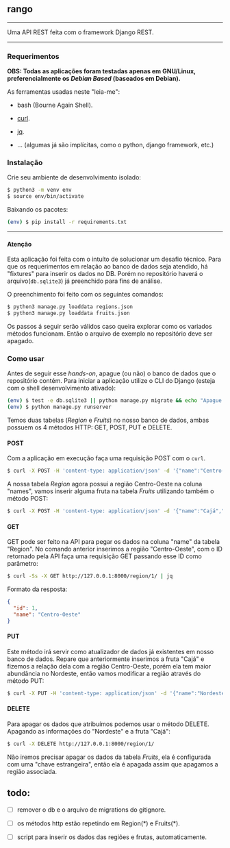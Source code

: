 ## rango

---

Uma API REST feita com o framework Django REST.

---

### Requerimentos

**OBS: Todas as aplicações foram testadas apenas em GNU/Linux,
preferencialmente os _Debian Based_ (baseados em Debian).**

As ferramentas usadas neste "leia-me":

- bash (Bourne Again Shell).

- [curl](https://github.com/curl/curl).

- [jq](https://github.com/stedolan/jq).

- ... (algumas já são implícitas, como o python, django framework, etc.)

### Instalação

Crie seu ambiente de desenvolvimento isolado:

```bash
$ python3 -m venv env
$ source env/bin/activate
```

Baixando os pacotes:

```bash
(env) $ pip install -r requirements.txt
```

---

#### Atenção

Esta aplicação foi feita com o intuíto de solucionar um desafio técnico. Para que os requerimentos
em relação ao banco de dados seja atendido, há "fixtures" para inserir os dados no DB. Porém no
repositório haverá o arquivo(`db.sqlite3`) já preenchido para fins de análise.

O preenchimento foi feito com os seguintes comandos:

```bash
$ python3 manage.py loaddata regions.json
$ python3 manage.py loaddata fruits.json
```

Os passos á seguir serão válidos caso queira explorar como os variados métodos funcionam. Então o arquivo
de exemplo no repositório deve ser apagado.

### Como usar

Antes de seguir esse _hands-on_, apague (ou não) o banco de dados que o repositório contém.
Para iniciar a aplicação utilize o CLI do Django (esteja com o shell desenvolvimento ativado):

```bash
(env) $ test -e db.sqlite3 || python manage.py migrate && echo "Apague o arquivo antes de seguir!"
(env) $ python manage.py runserver
```

Temos duas tabelas (_Region_ e _Fruits_) no nosso banco de dados, ambas possuem os
4 métodos HTTP: GET, POST, PUT e DELETE.

#### POST

Com a aplicação em execução faça uma requisição POST com o `curl`.

```bash
$ curl -X POST -H 'content-type: application/json' -d '{"name":"Centro-Oeste"}' http://127.0.0.1:8000/region/
```

A nossa tabela _Region_ agora possui a região Centro-Oeste na coluna "names", vamos inserir alguma fruta
na tabela _Fruits_ utilizando também o método POST:

```bash
$ curl -X POST -H 'content-type: application/json' -d '{"name":"Cajá","origin":1}' http://127.0.0.1:8000/fruits/ | jq
```

#### GET

GET pode ser feito na API para pegar os dados na coluna "name" da tabela "Region".
No comando anterior inserimos a região "Centro-Oeste", com o ID retornado pela API faça uma requisição GET
passando esse ID como parâmetro:

```bash
$ curl -Ss -X GET http://127.0.0.1:8000/region/1/ | jq
```

Formato da resposta:

```json
{
  "id": 1,
  "name": "Centro-Oeste"
}
```

#### PUT

Este método irá servir como atualizador de dados já existentes em nosso banco de dados.
Repare que anteriormente inserimos a fruta "Cajá" e fizemos a relação dela com a região
Centro-Oeste, porém ela tem maior abundância no Nordeste, então vamos modificar a região através
do método PUT:

```bash
$ curl -X PUT -H 'content-type: application/json' -d '{"name":"Nordeste"}' http://127.0.0.1:8000/region/1/ | jq
```

#### DELETE

Para apagar os dados que atribuímos podemos usar o método DELETE.
Apagando as informações do "Nordeste" e a fruta "Cajá":

```bash
$ curl -X DELETE http://127.0.0.1:8000/region/1/
```

Não iremos precisar apagar os dados da tabela _Fruits_, ela é configurada com uma "chave estrangeira",
então ela é apagada assim que apagamos a região associada.

## todo:

- [ ] remover o db e o arquivo de migrations do gitignore.

- [ ] os métodos http estão repetindo em Region(\*) e Fruits(\*).

- [ ] script para inserir os dados das regiões e frutas, automaticamente.
